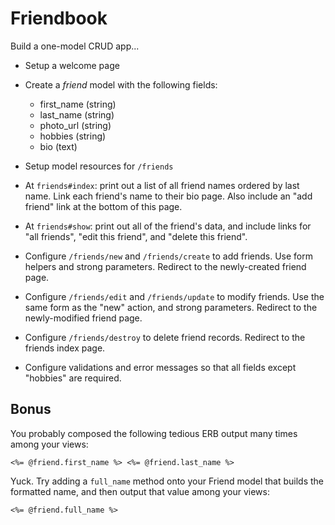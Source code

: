 # Friendbook

Build a one-model CRUD app...

* Setup a welcome page
* Create a *friend* model with the following fields:

	* first_name (string)
	* last_name (string)
	* photo_url (string)
	* hobbies (string)
	* bio (text)

* Setup model resources for `/friends`

* At `friends#index`: print out a list of all friend names ordered by last name. Link each friend's name to their bio page. Also include an "add friend" link at the bottom of this page.

* At `friends#show`: print out all of the friend's data, and include links for "all friends", "edit this friend", and "delete this friend".

* Configure `/friends/new` and `/friends/create` to add friends. Use form helpers and strong parameters. Redirect to the newly-created friend page.

* Configure `/friends/edit` and `/friends/update` to modify friends. Use the same form as the "new" action, and strong parameters. Redirect to the newly-modified friend page.

* Configure `/friends/destroy` to delete friend records. Redirect to the friends index page.

* Configure validations and error messages so that all fields except "hobbies" are required.

## Bonus

You probably composed the following tedious ERB output many times among your views:

```
<%= @friend.first_name %> <%= @friend.last_name %>
```

Yuck. Try adding a `full_name` method onto your Friend model that builds the formatted name, and then output that value among your views:

```
<%= @friend.full_name %>
```